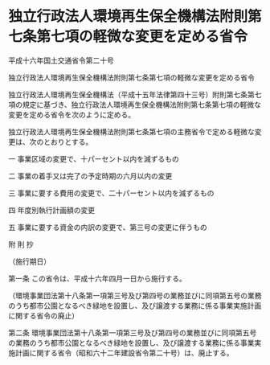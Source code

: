 # 独立行政法人環境再生保全機構法附則第七条第七項の軽微な変更を定める省令

平成十六年国土交通省令第二十号

独立行政法人環境再生保全機構法附則第七条第七項の軽微な変更を定める省令

独立行政法人環境再生保全機構法（平成十五年法律第四十三号）附則第七条第七項の規定に基づき、独立行政法人環境再生保全機構法附則第七条第七項の軽微な変更を定める省令を次のように定める。

独立行政法人環境再生保全機構法附則第七条第七項の主務省令で定める軽微な変更は、次のとおりとする。

一 事業区域の変更で、十パーセント以内を減ずるもの

二 事業の着手又は完了の予定時期の六月以内の変更

三 事業に要する費用の変更で、二十パーセント以内を減ずるもの

四 年度別執行計画額の変更

五 事業に要する資金の内訳の変更で、第三号の変更に伴うもの

附 則 抄

（施行期日）

第一条 この省令は、平成十六年四月一日から施行する。

（環境事業団法第十八条第一項第三号及び第四号の業務並びに同項第五号の業務のうち都市公園となるべき緑地を設置し、及び譲渡する業務に係る事業実施計画に関する省令の廃止）

第二条 環境事業団法第十八条第一項第三号及び第四号の業務並びに同項第五号の業務のうち都市公園となるべき緑地を設置し、及び譲渡する業務に係る事業実施計画に関する省令（昭和六十二年建設省令第二十号）は、廃止する。
